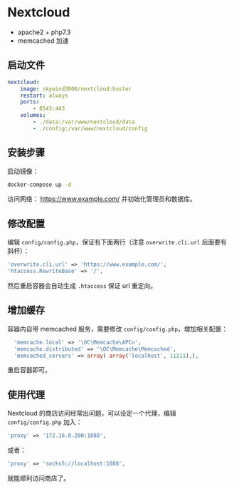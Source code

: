 # Nextcloud

- apache2 + php7.3
- memcached 加速

## 启动文件

```yaml
nextcloud:
    image: skywind3000/nextcloud:buster
    restart: always
    ports:
        - 8543:443
    volumes:
        - ./data:/var/www/nextcloud/data
        - ./config:/var/www/nextcloud/config
```

## 安装步骤

启动镜像：

```bash
docker-compose up -d
```

访问网络： https://www.example.com/ 并初始化管理员和数据库。

## 修改配置

编辑 `config/config.php`，保证有下面两行（注意 `overwrite.cli.url` 后面要有斜杆）：

```php
'overwrite.cli.url' => 'https://www.example.com/',
'htaccess.RewriteBase' => '/',  
```

然后重启容器会自动生成 `.htaccess` 保证 url 重定向。

## 增加缓存

容器内自带 memcached 服务，需要修改 `config/config.php`，增加相关配置：

```php
  'memcache.local' => '\OC\Memcache\APCu',
  'memcache.distributed' => '\OC\Memcache\Memcached',
  'memcached_servers' => array( array('localhost', 11211),), 
```

重启容器即可。

## 使用代理

Nextcloud 的商店访问经常出问题，可以设定一个代理，编辑 `config/config.php` 加入：

```php
'proxy' => '172.16.0.200:1080',
```

或者：

```php
'proxy' => 'socks5://localhost:1080',
```

就能顺利访问商店了。




